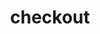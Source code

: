 # checkout

<head>

<title>Ride share</title>

<style>

@import url('https://fonts.googleapis.com/css?family=Nunito+Sans');

body {
  display: flex;
  justify-content: center;
}

.vldform {
    box-sizing: border-box;
    width: 375px;input[type=text], input[type=password] {
  width: 100%;
  padding: 15px;
  margin: 5px 0 22px 0;
  display: inline-block;
  border: none;
  background: #f1f1f1;
}

input[type=text]:focus, input[type=password]:focus {
  background-color: #ddd;
  outline: none;
}

hr {
  border: 1px solid #f1f1f1;
  margin-bottom: 25px;
}
